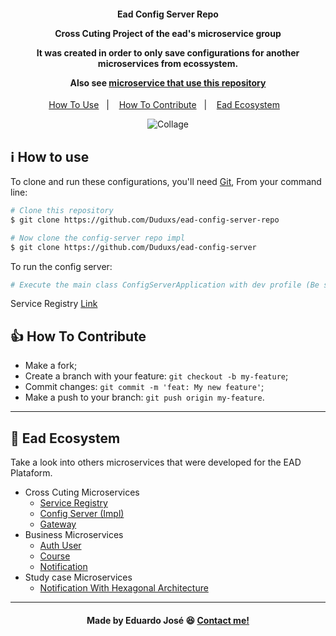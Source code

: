 <h4 align="center">
  <p>Ead Config Server Repo</p>
  
  <p>Cross Cuting Project of the ead's microservice group</p>
  
  <p>It was created in order to only save configurations for another microservices from ecossystem.</p>
  
  <p>Also see <a href="https://github.com/Duduxs/ead-config-server">microservice that use this repository</p>
  
</h4>

<p align="center">
  <a href="#information_source-how-to-use">How To Use</a>&nbsp;&nbsp;&nbsp;|&nbsp;&nbsp;&nbsp;
  <a href="#thumbsup-how-to-contribute">How To Contribute</a>&nbsp;&nbsp;&nbsp;|&nbsp;&nbsp;&nbsp;
  <a href="#handshake-ead-ecosystem">Ead Ecosystem</a>&nbsp;&nbsp;&nbsp;
</p>

<p align="center">
<img alt="Collage" src="https://ik.imagekit.io/27ewoxssse/ead-config-server-repo_4__QMgmtTy71.png?ik-sdk-version=javascript-1.4.3&updatedAt=1651446369407"> 
</p>

## :information_source: How to use
To clone and run these configurations, you'll need [Git](https://git-scm.com), From your command line:

```bash
# Clone this repository
$ git clone https://github.com/Duduxs/ead-config-server-repo

# Now clone the config-server repo impl
$ git clone https://github.com/Duduxs/ead-config-server
```

To run the config server:

```bash
# Execute the main class ConfigServerApplication with dev profile (Be sure to have already service registry up) 
```
Service Registry <a href="https://github.com/Duduxs/ead-service-registry">Link</a> 

## :thumbsup: How To Contribute

-  Make a fork;
-  Create a branch with your feature: `git checkout -b my-feature`;
-  Commit changes: `git commit -m 'feat: My new feature'`;
-  Make a push to your branch: `git push origin my-feature`.

---

## :handshake: Ead Ecosystem
Take a look into others microservices that were developed for the EAD Plataform.
 
 - Cross Cuting Microservices
    - <a href="https://github.com/Duduxs/ead-service-registry">Service Registry</a>
    - <a href="https://github.com/Duduxs/ead-config-server">Config Server (Impl)</a>
    - <a href="https://github.com/Duduxs/ead-api-gateway">Gateway</a>
- Business Microservices
    - <a href="https://github.com/Duduxs/ead-authuser">Auth User</a>
    - <a href="https://github.com/Duduxs/ead-course">Course</a>
    - <a href="https://github.com/Duduxs/ead-notification">Notification</a>
- Study case Microservices
    - <a href="https://github.com/Duduxs/ead-notification-hex">Notification With Hexagonal Architecture</a>
    
---

<h4 align="center">
    Made by Eduardo José 😆 <a href="https://www.linkedin.com/in/eduarddojose/" target="_blank">Contact me!</a>
</h4>
